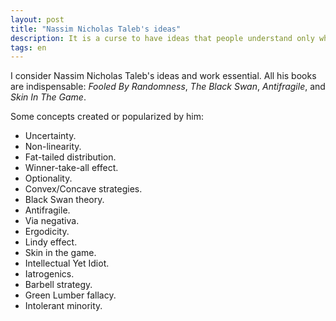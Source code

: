 ```yaml
---
layout: post
title: "Nassim Nicholas Taleb's ideas"
description: It is a curse to have ideas that people understand only when it is too late.
tags: en
---
```


I consider Nassim Nicholas Taleb's ideas and work essential. All his
books are indispensable: *Fooled By Randomness*, *The Black Swan*,
*Antifragile*, and *Skin In The Game*.

Some concepts created or popularized by him:
- Uncertainty.
- Non-linearity.
- Fat-tailed distribution.
- Winner-take-all effect.
- Optionality.
- Convex/Concave strategies.
- Black Swan theory.
- Antifragile.
- Via negativa.
- Ergodicity.
- Lindy effect.
- Skin in the game.
- Intellectual Yet Idiot.
- Iatrogenics.
- Barbell strategy.
- Green Lumber fallacy.
- Intolerant minority.
